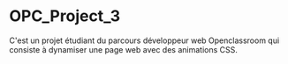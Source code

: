# OPC_Project_3

C'est un projet étudiant du parcours développeur web Openclassroom qui consiste à dynamiser une page web avec des animations CSS.
